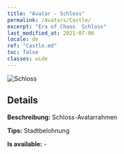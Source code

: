 ```yaml
---
title: "Avatar - Schloss"
permalink: /Avatars/Castle/
excerpt: "Era of Chaos  Schloss"
last_modified_at: 2021-07-06
locale: de
ref: "Castle.md"
toc: false
classes: wide
---
```

 ![Schloss](/images/a/avatarFrame_11.png)

## Details

 **Beschreibung:** Schloss-Avatarrahmen 

 **Tips:** Stadtbelohnung 

 **Is available:**  - 

